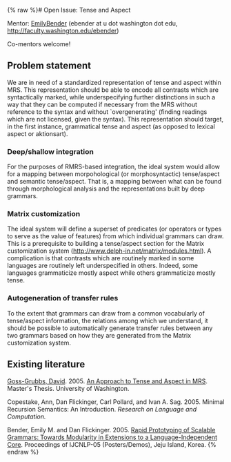 {% raw %}# Open Issue: Tense and Aspect

Mentor: [EmilyBender](https://blog.inductorsoftware.com/docsproto/summits/EmilyBender) (ebender at u dot washington dot edu,
<http://faculty.washington.edu/ebender>)

Co-mentors welcome!

## Problem statement

We are in need of a standardized representation of tense and aspect
within MRS. This representation should be able to encode all contrasts
which are syntactically marked, while underspecifying further
distinctions in such a way that they can be computed if necessary from
the MRS without reference to the syntax and without \`overgenerating'
(finding readings which are not licensed, given the syntax). This
representation should target, in the first instance, grammatical tense
and aspect (as opposed to lexical aspect or aktionsart).

### Deep/shallow integration

For the purposes of RMRS-based integration, the ideal system would allow
for a mapping between morpohological (or morphosyntactic) tense/aspect
and semantic tense/aspect. That is, a mapping between what can be found
through morphological analysis and the representations built by deep
grammars.

### Matrix customization

The ideal system will define a superset of predicates (or operators or
types to serve as the value of features) from which individual grammars
can draw. This is a prerequisite to building a tense/aspect section for
the Matrix customization system
(<http://www.delph-in.net/matrix/modules.html>). A complication is that
contrasts which are routinely marked in some languages are routinely
left underspecified in others. Indeed, some languages grammaticize
mostly aspect while others grammaticize mostly tense.

### Autogeneration of transfer rules

To the extent that grammars can draw from a common vocabularly of
tense/aspect information, the relations among which we understand, it
should be possible to automatically generate transfer rules between any
two grammars based on how they are generated from the Matrix
customization system.

## Existing literature

[Goss-Grubbs, David](http://students.washington.edu/davidgg). 2005. [An
Approach to Tense and Aspect in
MRS](http://students.washington.edu/davidgg/mrs_tense_aspect.pdf).
Master's Thesis. University of Washington.

Copestake, Ann, Dan Flickinger, Carl Pollard, and Ivan A. Sag. 2005.
Minimal Recursion Semantics: An Introduction. *Research on Language and
Computation.*

Bender, Emily M. and Dan Flickinger. 2005. [Rapid Prototyping of
Scalable Grammars: Towards Modularity in Extensions to a
Language-Independent
Core](http://faculty.washington.edu/ebender/papers/modules05.pdf).
Proceedings of IJCNLP-05 (Posters/Demos), Jeju Island, Korea.
<update date omitted for speed>{% endraw %}